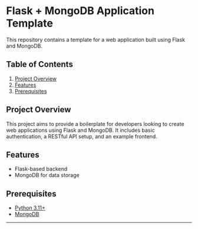 # Flask + MongoDB Application Template

This repository contains a template for a web application built using Flask and MongoDB.

## Table of Contents

1. [Project Overview](#project-overview)
2. [Features](#features)
3. [Prerequisites](#prerequisites)


## Project Overview

This project aims to provide a boilerplate for developers looking to create web applications using Flask and MongoDB. It includes basic authentication, a RESTful API setup, and an example frontend.

## Features

- Flask-based backend
- MongoDB for data storage

## Prerequisites

- [Python 3.11+](https://www.python.org/downloads/)
- [MongoDB](https://www.mongodb.com/try/download/community)

---

